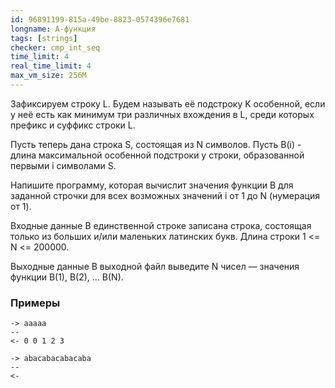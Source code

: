 ```yaml
---
id: 96891199-815a-49be-8823-0574396e7681
longname: А-функция
tags: [strings]
checker: cmp_int_seq
time_limit: 4
real_time_limit: 4
max_vm_size: 256M
---
```


Зафиксируем строку L. Будем называть её подстроку K особенной, если у неё есть как минимум три различных вхождения в L, среди которых префикс и суффикс строки L.

Пусть теперь дана строка S, состоящая из N символов. Пусть B(i) - длина максимальной особенной подстроки у строки, образованной первыми i символами S.


Напишите программу, которая вычислит значения функции B для заданной строчки для всех возможных значений i от 1 до N (нумерация от 1).

Входные данные
В единственной строке записана строка, состоящая только из больших и/или маленьких латинских букв. Длина строки 1 <= N <= 200000.

Выходные данные
В выходной файл выведите N чисел — значения функции B(1), B(2), … B(N).
### Примеры

```
-> aaaaa
--
<- 0 0 1 2 3
```

```
-> abacabacabacaba
--
<-
```


